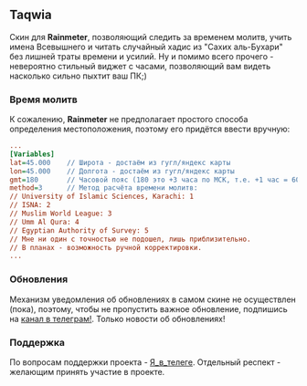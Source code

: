 ## Taqwia

Скин для **Rainmeter**, позволяющий следить за временем молитв, учить имена Всевышнего и читать случайный хадис из "Сахих аль-Бухари" без лишней траты времени и усилий. Ну и помимо всего прочего - невероятно стильный виджет с часами, позволяющий вам видеть насколько сильно пыхтит ваш ПК;)

### Время молитв

К сожалению, **Rainmeter** не предполагает простого способа определения местоположения, поэтому его придётся ввести вручную:

```praytimes.ini
...
[Variables]
lat=45.000    // Широта - достаём из гугл/яндекс карты
lon=45.000    // Долгота - достаём из гугл/яндекс карты
gmt=180       // Часовой пояс (180 это +3 часа по МСК, т.е. +1 час = 60. Пример: +5 часов = 300; -5 часов = -300)
method=3      // Метод расчёта времени молитв:
// University of Islamic Sciences, Karachi: 1
// ISNA: 2
// Muslim World League: 3
// Umm Al Qura: 4
// Egyptian Authority of Survey: 5
// Мне ни один с точностью не подошел, лишь приблизительно. 
// В планах - возможность ручной корректировки.
...
```

### Обновления

Механизм уведомления об обновлениях в самом скине не осуществлен (пока), поэтому, чтобы не пропустить важное обновление, подпишись на [канал в телеграм!](https://t.me/taqwia). Только новости об обновлениях!

### Поддержка

По вопросам поддержки проекта - [Я_в_телеге](https://t.me/Mahamadovich).
Отдельный респект - желающим принять участие в проекте.
